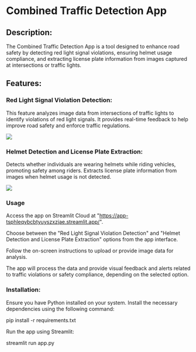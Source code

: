 # Combined Traffic Detection App
## Description:
The Combined Traffic Detection App is a tool designed to enhance road safety by detecting red light signal violations, ensuring helmet usage compliance, and extracting license plate information from images captured at intersections or traffic lights.

## Features:

### Red Light Signal Violation Detection:

This feature analyzes image data from intersections of traffic lights to identify violations of red light signals.
It provides real-time feedback to help improve road safety and enforce traffic regulations.

<img src="https://github.com/AnnmariyaFrancis/Scifor/assets/121210814/5a7ea599-d00a-40c2-b448-a598d6ee9183">

### Helmet Detection and License Plate Extraction:

Detects whether individuals are wearing helmets while riding vehicles, promoting safety among riders.
Extracts license plate information from images when helmet usage is not detected. 

<img src="https://github.com/AnnmariyaFrancis/Scifor/assets/121210814/0dbf4eda-05ad-46d3-8567-be7a59aa10c4">

### Usage
Access the app on Streamlit Cloud at "https://app-tsphleqybcbtyuyszxzjae.streamlit.app/".

Choose between the "Red Light Signal Violation Detection" and "Helmet Detection and License Plate Extraction" options from the app interface.

Follow the on-screen instructions to upload or provide image data for analysis.

The app will process the data and provide visual feedback and alerts related to traffic violations or safety compliance, depending on the selected option.

### Installation:

Ensure you have Python installed on your system.
Install the necessary dependencies using the following command:

pip install -r requirements.txt

Run the app using Streamlit:

streamlit run app.py



